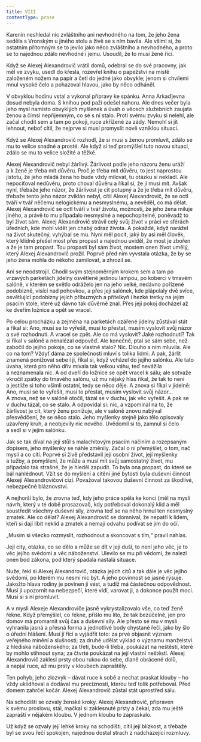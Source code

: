 ```yaml
---
title: VIII
contentType: prose
---
```


<section>

Karenin neshledal nic zvláštního ani nevhodného na tom, že jeho žena seděla s Vronským u jiného stolu a živě se s ním bavila. Ale všiml si, že ostatním přítomným se to jevilo jako něco zvláštního a nevhodného, a proto se to najednou zdálo nevhodné i jemu. Usoudil, že to musí ženě říci.

Když se Alexej Alexandrovič vrátil domů, odebral se do své pracovny, jak měl ve zvyku, usedl do křesla, rozevřel knihu o papežství na místě založeném nožem na papír a četl do jedné jako obvykle; jenom si chvílemi mnul vysoké čelo a pohazoval hlavou, jako by něco odháněl.

V obvyklou hodinu vstal a vykonal přípravy ke spánku. Anna Arkaďjevna dosud nebyla doma. S knihou pod paží odešel nahoru. Ale dnes večer byla jeho mysl namísto obvyklých myšlenek a úvah o věcech služebních zaujata ženou a čímsi nepříjemným, co se s ní stalo. Proti svému zvyku si nelehl, ale začal chodit sem a tam po pokoji, ruce zkřížené za zády. Nemohl si jít lehnout, neboť cítil, že nejprve si musí promyslit nově vzniklou situaci.

Když se Alexej Alexandrovič rozhodl, že si musí s ženou promluvit, zdálo se mu to velice snadné a prosté. Ale když si teď promýšlel tuto novou situaci, zdálo se mu to velice složité a těžké.

Alexej Alexandrovič nebyl žárlivý. Žárlivost podle jeho názoru ženu uráží a k ženě je třeba mít důvěru. Proč je třeba mít důvěru, to jest naprostou jistotu, že jeho mladá žena ho bude vždy milovat, tu otázku si nekladl. Ale nepociťoval nedůvěru, proto choval důvěru a říkal si, že ji musí mít. Avšak nyní, třebaže jeho názor, že žárlivost je cit potupný a že je třeba mít důvěru, třebaže tento jeho názor zviklán nebyl, cítil Alexej Alexandrovič, že se octl tváří v tvář něčemu nelogickému a nesmyslnému, a nevěděl, co má dělat. Alexej Alexandrovič se octl tváří v tvář životu, možnosti, že jeho žena miluje jiného, a právě to mu připadalo nesmyslné a nepochopitelné, poněvadž to byl život sám. Alexej Alexandrovič strávil celý svůj život v práci ve sférách úředních, kde mohl vidět jen chabý odraz života. A pokaždé, když narážel na život skutečný, vyhýbal se mu. Nyní měl pocit, jaký by asi měl člověk, který klidně přešel most přes propast a najednou uviděl, že most je zbořen a že je tam propast. Tou propastí byl sám život, mostem onen život umělý, který Alexej Alexandrovič prožil. Poprvé před ním vyvstala otázka, že by se jeho žena mohla do někoho zamilovat, a zhrozil se.

Ani se neodstrojil. Chodil svým stejnoměrným krokem sem a tam po vrzavých parketách jídelny osvětlené jedinou lampou, po koberci v tmavém salóně, v kterém se světlo odráželo jen na jeho velké, nedávno pořízené podobizně, visící nad pohovkou, a přes její salónek, kde plápolaly dvě svíce, osvětlující podobizny jejích příbuzných a přítelkyň i hezké tretky na jejím psacím stole, které už dávno tak důvěrně znal. Přes její pokoj docházel až ke dveřím ložnice a opět se vracel.

Po celou procházku a zejména na parketách ozářené jídelny zůstával stát a říkal si: Ano, musí se to vyřešit, musí to přestat, musím vyslovit svůj názor a své rozhodnutí. A vracel se zpět. Ale co má vyslovit? Jaké rozhodnutí? Tak si říkal v salóně a nenalézal odpověď. Ale konečně, ptal se sám sebe, než zabočil do jejího pokoje, co se vlastně stalo? Nic. Dlouho s ním mluvila. Ale co na tom? Vždyť dáma ze společnosti mluví s tolika lidmi. A pak, žárlit znamená ponižovat sebe i ji, říkal si, když vcházel do jejího salónku. Ale tato úvaha, která pro něho dřív mívala tak velkou váhu, teď nevážila a neznamenala nic. A od dveří do ložnice se opět vracel k sálu; ale sotvaže vkročil zpátky do tmavého salónu, už mu nějaký hlas říkal, že tak to není a jestliže si toho všimli ostatní, tedy se něco děje. A znova si říkal v jídelně: Ano, musí se to vyřešit, musí to přestat, musím vyslovit svůj názor… A znova, než se v salóně otočil, tázal se v duchu, jak věc vyřešit. A pak se v duchu tázal, co se stalo. A odpovídal si: nic, a vzpomínal na to, že žárlivost je cit, který ženu ponižuje, ale v salóně znovu nabýval přesvědčení, že se něco stalo. Jeho myšlenky stejně jako tělo opisovaly uzavřený kruh, a neobjevily nic nového. Uvědomil si to, zamnul si čelo a sedl si v jejím salónku.

Jak se tak díval na její stůl s malachitovým psacím náčiním a rozepsaným dopisem, jeho myšlenky se náhle změnily. Začal o ní přemýšlet, o tom, nač myslí a co cítí. Poprvé si živě představil její osobní život, její myšlenky a tužby, a pomyšlení, že může a musí mít svůj samostatný život, mu připadalo tak strašné, že je hleděl zapudit. To byla ona propast, do které se bál nahlédnout. Vžít se do myšlení a cítění jiné bytosti byla duševní činnost Alexeji Alexandrovičovi cizí. Považoval takovou duševní činnost za škodlivé, nebezpečné bláznovství.

A nejhorší bylo, že zrovna teď, kdy jeho práce spěla ke konci (měl na mysli návrh, který v té době prosazoval), kdy potřeboval dokonalý klid a měl soustředit všechny duševní síly, zrovna teď se na něho hrnul ten nesmyslný zmatek. Ale co dělat? Alexej Alexandrovič se domníval, že nepatří k lidem, kteří si dají líbit neklid a zmatek a nemají odvahu podívat se jim do očí.

„Musím si všecko rozmyslit, rozhodnout a skoncovat s tím,“ pravil nahlas.

Její city, otázka, co se dělo a může se dít v její duši, to není jeho věc, je to věc jejího svědomí a věc náboženství. Ulevilo se mu při vědomí, že nalezl onen bod zákona, pod který spadala nastalá situace.

Nuže, řekl si Alexej Alexandrovič, otázka jejích citů a tak dále je věc jejího svědomí, po kterém mu nesmí nic být. A jeho povinnost se jasně rýsuje. Jakožto hlava rodiny je povinen ji vést, a tudíž má částečnou odpovědnost. Musí ji upozornit na nebezpečí, které vidí, varovat ji, a dokonce použít moci. Musí si s ní promluvit.

A v mysli Alexeje Alexandroviče jasně vykrystalizovalo vše, co teď ženě řekne. Když přemýšlel, co řekne, přišlo mu líto, že tak bezúčelně, jen pro domov má promarnit svůj čas a duševní síly. Ale přesto se mu v mysli vyhranila jasná a přesná forma a jednotlivé body chystané řeči, jako by šlo o úřední hlášení. Musí jí říci a vyjádřit toto: za prvé objasnit význam veřejného mínění a slušnosti; za druhé udělat výklad o významu manželství z hlediska náboženského; za třetí, bude-li třeba, poukázat na neštěstí, které by mohlo stihnout syna; za čtvrté poukázat na její vlastní neštěstí. Alexej Alexandrovič zaklesl prsty obou rukou do sebe, dlaně obrácené dolů, a napjal ruce, až mu prsty v kloubech zapraštěly.

Ten pohyb, jeho zlozvyk – dávat ruce k sobě a nechat praskat klouby – ho vždy uklidňoval a dodával mu preciznosti, kterou teď tolik potřeboval. Před domem zahrčel kočár. Alexej Alexandrovič zůstal stát uprostřed sálu.

Na schodišti se ozvaly ženské kroky. Alexej Alexandrovič, připraven k svému proslovu, stál, mačkal si zaklesnuté prsty a čekal, zda mu ještě zapraští v nějakém kloubu. V jednom kloubu to zapraskalo.

Už když se ozvaly její lehké kroky na schodišti, cítil její blízkost, a třebaže byl se svou řečí spokojen, najednou dostal strach z nadcházející rozmluvy.

</section>
